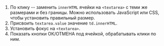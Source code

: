 
1. По клику -- заменить `innerHTML` ячейки на `<textarea>` с теми же размерами и без границы. Можно использовать JavaScript или CSS, чтобы установить правильный размер.
2. Присвоить `textarea.value` значение `td.innerHTML`.
3. Установить фокус на `<textarea>`.
4. Показать кнопки ОК/ОТМЕНА под ячейкой, обрабатывать клики по ним.
